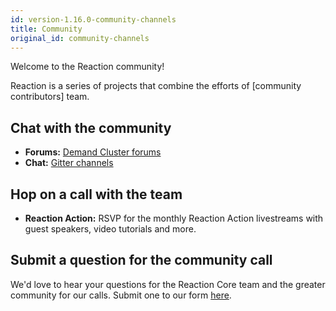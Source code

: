 ```yaml
---
id: version-1.16.0-community-channels
title: Community
original_id: community-channels
---
```

    
Welcome to the Reaction community!

Reaction is a series of projects that combine the efforts of [community contributors] team.

## Chat with the community

- **Forums:** [Demand Cluster forums](https://forums.demandcluster.com/)
- **Chat:** [Gitter channels](https://gitter.im/reactioncommerce/)

## Hop on a call with the team

- **Reaction Action:** RSVP for the monthly Reaction Action livestreams with guest speakers, video tutorials and more.

## Submit a question for the community call

We'd love to hear your questions for the Reaction Core team and the greater community for our calls. Submit one to our form [here](http://getrxn.io/reaction-community).
